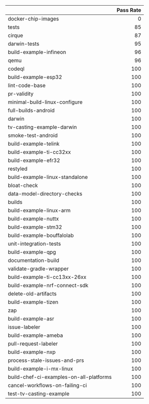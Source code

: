 |                                         |   Pass Rate |
|:----------------------------------------|------------:|
| docker-chip-images                      |           0 |
| tests                                   |          85 |
| cirque                                  |          87 |
| darwin-tests                            |          95 |
| build-example-infineon                  |          96 |
| qemu                                    |          96 |
| codeql                                  |         100 |
| build-example-esp32                     |         100 |
| lint-code-base                          |         100 |
| pr-validity                             |         100 |
| minimal-build-linux-configure           |         100 |
| full-builds-android                     |         100 |
| darwin                                  |         100 |
| tv-casting-example-darwin               |         100 |
| smoke-test-android                      |         100 |
| build-example-telink                    |         100 |
| build-example-ti-cc32xx                 |         100 |
| build-example-efr32                     |         100 |
| restyled                                |         100 |
| build-example-linux-standalone          |         100 |
| bloat-check                             |         100 |
| data-model-directory-checks             |         100 |
| builds                                  |         100 |
| build-example-linux-arm                 |         100 |
| build-example-nuttx                     |         100 |
| build-example-stm32                     |         100 |
| build-example-bouffalolab               |         100 |
| unit-integration-tests                  |         100 |
| build-example-qpg                       |         100 |
| documentation-build                     |         100 |
| validate-gradle-wrapper                 |         100 |
| build-example-ti-cc13xx-26xx            |         100 |
| build-example-nrf-connect-sdk           |         100 |
| delete-old-artifacts                    |         100 |
| build-example-tizen                     |         100 |
| zap                                     |         100 |
| build-example-asr                       |         100 |
| issue-labeler                           |         100 |
| build-example-ameba                     |         100 |
| pull-request-labeler                    |         100 |
| build-example-nxp                       |         100 |
| process-stale-issues-and-prs            |         100 |
| build-example-i-mx-linux                |         100 |
| build-chef-ci-examples-on-all-platforms |         100 |
| cancel-workflows-on-failing-ci          |         100 |
| test-tv-casting-example                 |         100 |